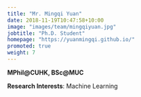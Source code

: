 ```yaml
---
title: "Mr. Mingqi Yuan"
date: 2018-11-19T10:47:58+10:00
image: "images/team/mingqiyuan.jpg"
jobtitle: "Ph.D. Student"
homepage: "https://yuanmingqi.github.io/"
promoted: true
weight: 7
---
```

**MPhil@CUHK, BSc@MUC**

**Research Interests**: Machine Learning